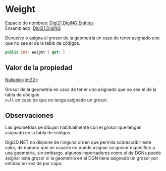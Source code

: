 # Weight

Espacio de nombres: [Digi21.DigiNG.Entities](../../../)  
Ensamblado: [Digi21.DigiNG](../../../../)

Devuelve o asigna el grosor de la geometría en caso de tener asignado uno que no sea el de la tabla de códigos.

```csharp
public int? Weight { get; }
```

## Valor de la propiedad

[Nullable&lt;Int32&gt;](https://docs.microsoft.com/en-us/dotnet/api/system.nullable-1?view=net-5.0)

Grosor de la geometría en caso de tener uno asignado que no sea el de la tabla de códigos.  
`null` en caso de que no tenga asignado un grosor.

## Observaciones

Las geometrías se dibujan habitualmente con el grosor que tengan asignado en la tabla de códigos.

Digi3D.NET no dispone de ninguna orden que permita sobrescribir este valor, de manera que un usuario no puede asignar un grosor específico a una geometría, sin embargo, algunos importadores como el de DGNs puede asignar este grosor si la geometría en el DGN tiene asignado un grosor por entidad en vez de por capa.



